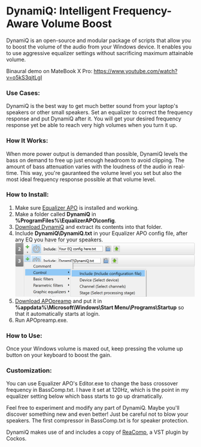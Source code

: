 # DynamiQ: Intelligent Frequency-Aware Volume Boost

DynamiQ is an open-source and modular package of scripts that allow you to boost the volume of the audio from your Windows device. It enables you to use aggressive equalizer settings without sacrificing maximum attainable volume.

Binaural demo on MateBook X Pro: https://www.youtube.com/watch?v=o5kS3qjtLgI

### Use Cases:
DynamiQ is the best way to get much better sound from your laptop's speakers or other small speakers. Set an equalizer to correct the frequency response and put DynamiQ after it. You will get your desired frequency response yet be able to reach very high volumes when you turn it up.

### How It Works:

When more power output is demanded than possible, DynamiQ levels the bass on demand to free up just enough headroom to avoid clipping. The amount of bass attenuation varies with the loudness of the audio in real-time. This way, you're gauranteed the volume level you set but also the most ideal frequency response possible at that volume level.

### How to Install:

1. Make sure [Equalizer APO](https://sourceforge.net/projects/equalizerapo/ "Equalizer APO") is installed and working.
2. Make a folder called **DynamiQ** in **%ProgramFiles%\EqualizerAPO\config**.
3. [Download DynamiQ](https://github.com/Brad331/DynamiQ/archive/master.zip "DynamiQ") and extract its contents into that folder.
4. Include **DynamiQ\DynamiQ.txt** in your Equalizer APO config file, after any EQ you have for your speakers.
![alt text](https://github.com/Brad331/DynamiQ/raw/master/Include%20DynamiQ.png)
5. [Download APOpreamp](https://github.com/Brad331/APOpreamp.ahk/releases "APOpreamp") and put it in **%appdata%\Microsoft\Windows\Start Menu\Programs\Startup** so that it automatically starts at login.
6. Run APOpreamp.exe.


### How to Use:

Once your Windows volume is maxed out, keep pressing the volume up button on your keyboard to boost the gain.

### Customization:
You can use Equalizer APO's Editor.exe to change the bass crossover frequency in BassComp.txt. I have it set at 120Hz, which is the point  in my equalizer setting below which bass starts to go up dramatically.

Feel free to experiment and modify any part of DynamiQ. Maybe you'll discover something new and even better! Just be careful not to blow your speakers. The first compressor in BassComp.txt is for speaker protection.


DynamiQ makes use of and includes a copy of [ReaComp](https://www.reaper.fm/reaplugs/ "ReaComp"), a VST plugin by Cockos.
